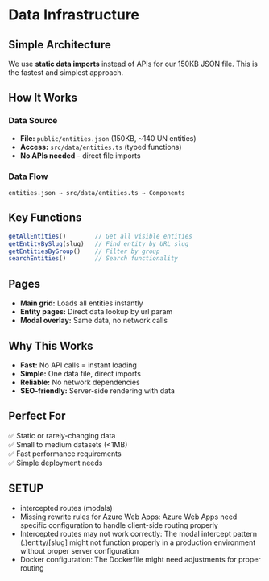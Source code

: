 # Data Infrastructure

## Simple Architecture

We use **static data imports** instead of APIs for our 150KB JSON file. This is the fastest and simplest approach.

## How It Works

### Data Source
- **File:** `public/entities.json` (150KB, ~140 UN entities)
- **Access:** `src/data/entities.ts` (typed functions)
- **No APIs needed** - direct file imports

### Data Flow
```
entities.json → src/data/entities.ts → Components
```

## Key Functions
```typescript
getAllEntities()        // Get all visible entities
getEntityBySlug(slug)   // Find entity by URL slug
getEntitiesByGroup()    // Filter by group
searchEntities()        // Search functionality
```

## Pages
- **Main grid:** Loads all entities instantly
- **Entity pages:** Direct data lookup by url param
- **Modal overlay:** Same data, no network calls

## Why This Works
- **Fast:** No API calls = instant loading
- **Simple:** One data file, direct imports
- **Reliable:** No network dependencies
- **SEO-friendly:** Server-side rendering with data

## Perfect For
✅ Static or rarely-changing data  
✅ Small to medium datasets (<1MB)  
✅ Fast performance requirements  
✅ Simple deployment needs


## SETUP
- intercepted routes (modals) 
- Missing rewrite rules for Azure Web Apps: Azure Web Apps need specific configuration to handle client-side routing properly
- Intercepted routes may not work correctly: The modal intercept pattern (.)entity/[slug] might not function properly in a production environment without proper server configuration
- Docker configuration: The Dockerfile might need adjustments for proper routing
